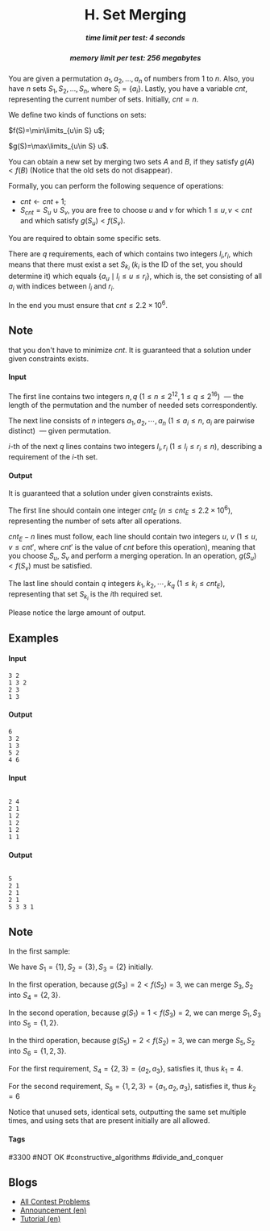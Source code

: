 <h1 style='text-align: center;'> H. Set Merging</h1>

<h5 style='text-align: center;'>time limit per test: 4 seconds</h5>
<h5 style='text-align: center;'>memory limit per test: 256 megabytes</h5>

You are given a permutation $a_1, a_2, \dots, a_n$ of numbers from $1$ to $n$. Also, you have $n$ sets $S_1,S_2,\dots, S_n$, where $S_i=\{a_i\}$. Lastly, you have a variable $cnt$, representing the current number of sets. Initially, $cnt = n$.

We define two kinds of functions on sets:

$f(S)=\min\limits_{u\in S} u$;

$g(S)=\max\limits_{u\in S} u$.

You can obtain a new set by merging two sets $A$ and $B$, if they satisfy $g(A)<f(B)$ (Notice that the old sets do not disappear).

Formally, you can perform the following sequence of operations:

* $cnt\gets cnt+1$;
* $S_{cnt}=S_u\cup S_v$, you are free to choose $u$ and $v$ for which $1\le u, v < cnt$ and which satisfy $g(S_u)<f(S_v)$.

You are required to obtain some specific sets.

There are $q$ requirements, each of which contains two integers $l_i$,$r_i$, which means that there must exist a set $S_{k_i}$ ($k_i$ is the ID of the set, you should determine it) which equals $\{a_u\mid l_i\leq u\leq r_i\}$, which is, the set consisting of all $a_i$ with indices between $l_i$ and $r_i$.

In the end you must ensure that $cnt\leq 2.2\times 10^6$. 
## Note

 that you don't have to minimize $cnt$. It is guaranteed that a solution under given constraints exists.

#### Input

The first line contains two integers $n,q$ $(1\leq n \leq 2^{12},1 \leq q \leq 2^{16})$  — the length of the permutation and the number of needed sets correspondently.

The next line consists of $n$ integers $a_1,a_2,\cdots, a_n$ ($1\leq a_i\leq n$, $a_i$ are pairwise distinct)  — given permutation.

$i$-th of the next $q$ lines contains two integers $l_i,r_i$ $(1\leq l_i\leq r_i\leq n)$, describing a requirement of the $i$-th set.

#### Output

It is guaranteed that a solution under given constraints exists.

The first line should contain one integer $cnt_E$ $(n\leq cnt_E\leq 2.2\times 10^6)$, representing the number of sets after all operations.

$cnt_E-n$ lines must follow, each line should contain two integers $u$, $v$ ($1\leq u, v\leq cnt'$, where $cnt'$ is the value of $cnt$ before this operation), meaning that you choose $S_u$, $S_v$ and perform a merging operation. In an operation, $g(S_u)<f(S_v)$ must be satisfied.

The last line should contain $q$ integers $k_1,k_2,\cdots,k_q$ $(1\leq k_i\leq cnt_E)$, representing that set $S_{k_i}$ is the $i$th required set.

Please notice the large amount of output.

## Examples

#### Input


```text
3 2
1 3 2
2 3
1 3
```
#### Output


```text
6
3 2
1 3
5 2
4 6 
```
#### Input

```text

2 4
2 1
1 2
1 2
1 2
1 1

```
#### Output


```text

5
2 1
2 1
2 1
5 3 3 1
```
## Note

In the first sample:

We have $S_1=\{1\},S_2=\{3\},S_3=\{2\}$ initially.

In the first operation, because $g(S_3)=2<f(S_2)=3$, we can merge $S_3,S_2$ into $S_4=\{2,3\}$.

In the second operation, because $g(S_1)=1<f(S_3)=2$, we can merge $S_1,S_3$ into $S_5=\{1,2\}$.

In the third operation, because $g(S_5)=2<f(S_2)=3$, we can merge $S_5,S_2$ into $S_6=\{1,2,3\}$.

For the first requirement, $S_4=\{2,3\}=\{a_2,a_3\}$, satisfies it, thus $k_1=4$.

For the second requirement, $S_6=\{1,2,3\}=\{a_1,a_2,a_3\}$, satisfies it, thus $k_2=6$

Notice that unused sets, identical sets, outputting the same set multiple times, and using sets that are present initially are all allowed.



#### Tags 

#3300 #NOT OK #constructive_algorithms #divide_and_conquer 

## Blogs
- [All Contest Problems](../Codeforces_Global_Round_9.md)
- [Announcement (en)](../blogs/Announcement_(en).md)
- [Tutorial (en)](../blogs/Tutorial_(en).md)
